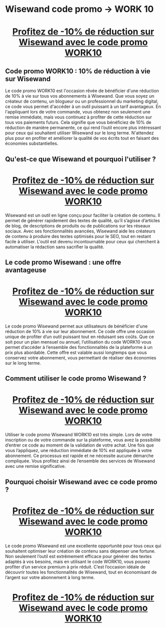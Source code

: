 # Wisewand code promo → WORK 10

<center><h1><a href="https://wisewand.ai?fpr=mathieu45&fp_sid=promo3">Profitez de -10% de réduction sur Wisewand avec le code promo WORK10</a></h1></center>

<h2>Code promo WORK10 : 10% de réduction à vie sur Wisewand</h2>

Le code promo WORK10 est l'occasion rêvée de bénéficier d'une réduction de 10% à vie sur tous vos abonnements à Wisewand. Que vous soyez un créateur de contenu, un blogueur ou un professionnel du marketing digital, ce code vous permet d'accéder à un outil puissant à un tarif avantageux. En l'appliquant lors de votre commande, vous obtenez non seulement une remise immédiate, mais vous continuez à profiter de cette réduction sur tous vos paiements futurs. Cela signifie que vous bénéficiez de 10% de réduction de manière permanente, ce qui rend l’outil encore plus intéressant pour ceux qui souhaitent utiliser Wisewand sur le long terme. N'attendez plus pour en profiter et améliorer la qualité de vos écrits tout en faisant des économies substantielles.

<h2>Qu'est-ce que Wisewand et pourquoi l'utiliser ?</h2>

<center><h1><a href="https://wisewand.ai?fpr=mathieu45&fp_sid=promo3">Profitez de -10% de réduction sur Wisewand avec le code promo WORK10</a></h1></center>

Wisewand est un outil en ligne conçu pour faciliter la création de contenu. Il permet de générer rapidement des textes de qualité, qu’il s’agisse d’articles de blog, de descriptions de produits ou de publications sur les réseaux sociaux. Avec ses fonctionnalités avancées, Wisewand aide les créateurs de contenu à produire des textes optimisés pour le SEO, tout en restant facile à utiliser. L'outil est devenu incontournable pour ceux qui cherchent à automatiser la rédaction sans sacrifier la qualité.

<h2>Le code promo Wisewand : une offre avantageuse</h2>

<center><h1><a href="https://wisewand.ai?fpr=mathieu45&fp_sid=promo3">Profitez de -10% de réduction sur Wisewand avec le code promo WORK10</a></h1></center>

Le code promo Wisewand permet aux utilisateurs de bénéficier d'une réduction de 10% à vie sur leur abonnement. Ce code offre une occasion unique de profiter d’un outil puissant tout en réduisant ses coûts. Que ce soit pour un plan mensuel ou annuel, l’utilisation du code WORK10 vous permet d’accéder à l’ensemble des fonctionnalités de la plateforme à un prix plus abordable. Cette offre est valable aussi longtemps que vous conservez votre abonnement, vous permettant de réaliser des économies sur le long terme.

<h2>Comment utiliser le code promo Wisewand ?</h2>

<center><h1><a href="https://wisewand.ai?fpr=mathieu45&fp_sid=promo3">Profitez de -10% de réduction sur Wisewand avec le code promo WORK10</a></h1></center>

Utiliser le code promo Wisewand WORK10 est très simple. Lors de votre inscription ou de votre commande sur la plateforme, vous avez la possibilité d’entrer ce code au moment de la validation de votre achat. Une fois que vous l’appliquez, une réduction immédiate de 10% est appliquée à votre abonnement. Ce processus est rapide et ne nécessite aucune démarche compliquée. Vous profitez ainsi de l’ensemble des services de Wisewand avec une remise significative.

<h2>Pourquoi choisir Wisewand avec ce code promo ?</h2>

<center><h1><a href="https://wisewand.ai?fpr=mathieu45&fp_sid=promo3">Profitez de -10% de réduction sur Wisewand avec le code promo WORK10</a></h1></center>

Le code promo Wisewand est une excellente opportunité pour tous ceux qui souhaitent optimiser leur création de contenu sans dépenser une fortune. Non seulement l’outil est extrêmement efficace pour générer des textes adaptés à vos besoins, mais en utilisant le code WORK10, vous pouvez profiter d’un service premium à prix réduit. C’est l’occasion idéale de découvrir toutes les fonctionnalités de Wisewand, tout en économisant de l’argent sur votre abonnement à long terme.

<center><h1><a href="https://wisewand.ai?fpr=mathieu45&fp_sid=promo3">Profitez de -10% de réduction sur Wisewand avec le code promo WORK10</a></h1></center>
